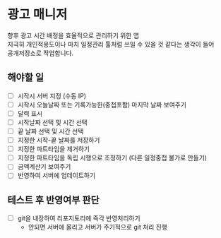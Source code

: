 # 광고 매니저
향후 광고 시간 배정을 효율적으로 관리하기 위한 앱  
지극히 개인적용도이나 마치 일정관리 툴처럼 쓰일 수 있을 것 같다는 생각이 들어  
공개저장소로 작업합니다.

## 해야할 일
- [ ] 시작시 서버 지정 (수동 IP)
- [ ] 시작시 오늘날짜 또는 기록가능한(중첩포함) 마지막 날짜 보여주기
- [ ] 달력 표시
- [ ] 시작날짜 선택 및 시간 선택
- [ ] 끝 날짜 선택 및 시간 선택
- [ ] 지정한 시작-끝 날짜를 저장하기
- [ ] 지정한 파트타임을 제거하기
- [ ] 지정한 파트타임을 독립 시행으로 조정하기 (다른 일정중첩 불가로 만들기)
- [ ] 금액계산기 보여주기
- [ ] 반영하여 서버에 업데이트하기

## 테스트 후 반영여부 판단
- [ ] git을 내장하여 리포지토리에 즉각 반영처리하기
  - 안되면 서버에 올리고 서버가 주기적으로 git 처리 진행